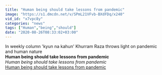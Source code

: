 ```yaml
---
title: "Human being should take lessons from pandemic"
image: "https://s1.dmcdn.net/v/SPmL21VFvb-BXdFDq/x240"
vid_id: "x7vpc8y"
categories: "news"
tags: ["Human","being","should"]
date: "2020-08-26T08:33:02+03:00"
---
```

In weekly column 'kyun na kahun' Khurram Raza throws light on pandemic and human nature<br><b>Human being should take lessons from pandemic</b><br> <i>Human being should take lessons from pandemic</i><br> <u>Human being should take lessons from pandemic</u>
